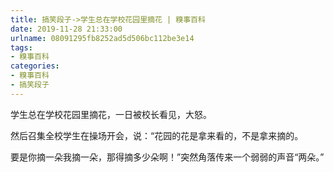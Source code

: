 ```yaml
---
title: 搞笑段子->学生总在学校花园里摘花 | 糗事百科
date: 2019-11-28 21:33:00
urlname: 08091295fb8252ad5d506bc112be3e14
tags: 
- 糗事百科
categories:
- 糗事百科
- 搞笑段子
---
```

学生总在学校花园里摘花，一日被校长看见，大怒。

然后召集全校学生在操场开会，说：“花园的花是拿来看的，不是拿来摘的。

要是你摘一朵我摘一朵，那得摘多少朵啊！”突然角落传来一个弱弱的声音“两朵。”


